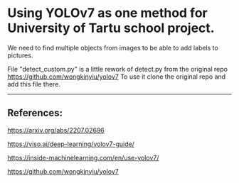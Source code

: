# Using YOLOv7 as one method for University of Tartu school project.

We need to find multiple objects from images to be able to add labels to pictures.

File "detect_custom.py" is a little rework of detect.py from the original repo https://github.com/wongkinyiu/yolov7
To use it clone the original repo and add this file there.

____________________

## References:

https://arxiv.org/abs/2207.02696

https://viso.ai/deep-learning/yolov7-guide/

https://inside-machinelearning.com/en/use-yolov7/

https://github.com/wongkinyiu/yolov7
